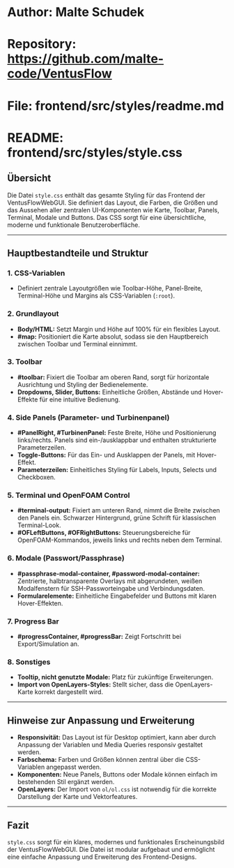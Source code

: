 # Author: Malte Schudek
# Repository: https://github.com/malte-code/VentusFlow
# File: frontend/src/styles/readme.md

# README: frontend/src/styles/style.css

## Übersicht

Die Datei `style.css` enthält das gesamte Styling für das Frontend der VentusFlowWebGUI. Sie definiert das Layout, die Farben, die Größen und das Aussehen aller zentralen UI-Komponenten wie Karte, Toolbar, Panels, Terminal, Modale und Buttons. Das CSS sorgt für eine übersichtliche, moderne und funktionale Benutzeroberfläche.

---

## Hauptbestandteile und Struktur

### 1. CSS-Variablen
- Definiert zentrale Layoutgrößen wie Toolbar-Höhe, Panel-Breite, Terminal-Höhe und Margins als CSS-Variablen (`:root`).

### 2. Grundlayout
- **Body/HTML:** Setzt Margin und Höhe auf 100% für ein flexibles Layout.
- **#map:** Positioniert die Karte absolut, sodass sie den Hauptbereich zwischen Toolbar und Terminal einnimmt.

### 3. Toolbar
- **#toolbar:** Fixiert die Toolbar am oberen Rand, sorgt für horizontale Ausrichtung und Styling der Bedienelemente.
- **Dropdowns, Slider, Buttons:** Einheitliche Größen, Abstände und Hover-Effekte für eine intuitive Bedienung.

### 4. Side Panels (Parameter- und Turbinenpanel)
- **#PanelRight, #TurbinenPanel:** Feste Breite, Höhe und Positionierung links/rechts. Panels sind ein-/ausklappbar und enthalten strukturierte Parameterzeilen.
- **Toggle-Buttons:** Für das Ein- und Ausklappen der Panels, mit Hover-Effekt.
- **Parameterzeilen:** Einheitliches Styling für Labels, Inputs, Selects und Checkboxen.

### 5. Terminal und OpenFOAM Control
- **#terminal-output:** Fixiert am unteren Rand, nimmt die Breite zwischen den Panels ein. Schwarzer Hintergrund, grüne Schrift für klassischen Terminal-Look.
- **#OFLeftButtons, #OFRightButtons:** Steuerungsbereiche für OpenFOAM-Kommandos, jeweils links und rechts neben dem Terminal.

### 6. Modale (Passwort/Passphrase)
- **#passphrase-modal-container, #password-modal-container:** Zentrierte, halbtransparente Overlays mit abgerundeten, weißen Modalfenstern für SSH-Passworteingabe und Verbindungsdaten.
- **Formularelemente:** Einheitliche Eingabefelder und Buttons mit klaren Hover-Effekten.

### 7. Progress Bar
- **#progressContainer, #progressBar:** Zeigt Fortschritt bei Export/Simulation an.

### 8. Sonstiges
- **Tooltip, nicht genutzte Modale:** Platz für zukünftige Erweiterungen.
- **Import von OpenLayers-Styles:** Stellt sicher, dass die OpenLayers-Karte korrekt dargestellt wird.

---

## Hinweise zur Anpassung und Erweiterung

- **Responsivität:** Das Layout ist für Desktop optimiert, kann aber durch Anpassung der Variablen und Media Queries responsiv gestaltet werden.
- **Farbschema:** Farben und Größen können zentral über die CSS-Variablen angepasst werden.
- **Komponenten:** Neue Panels, Buttons oder Modale können einfach im bestehenden Stil ergänzt werden.
- **OpenLayers:** Der Import von `ol/ol.css` ist notwendig für die korrekte Darstellung der Karte und Vektorfeatures.

---

## Fazit

`style.css` sorgt für ein klares, modernes und funktionales Erscheinungsbild der VentusFlowWebGUI. Die Datei ist modular aufgebaut und ermöglicht eine einfache Anpassung und Erweiterung des Frontend-Designs.
